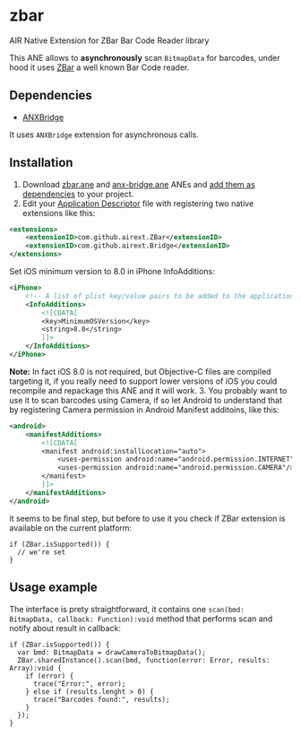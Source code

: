 # zbar
AIR Native Extension for ZBar Bar Code Reader library

This ANE allows to **asynchronously** scan `BitmapData` for barcodes, under hood it uses [ZBar](https://github.com/ZBar/ZBar) a well known Bar Code reader.

## Dependencies

* [ANXBridge](https://github.com/airext/anx-bridge)

It uses `ANXBridge` extension for asynchronous calls.

## Installation 

1. Download [zbar.ane]() and [anx-bridge.ane](https://github.com/airext/anx-bridge/blob/master/bin/anx-bridge.ane) ANEs and [add them as dependencies](http://bit.ly/2xTSJry) to your project. 
2. Edit your [Application Descriptor](http://help.adobe.com/en_US/air/build/WS5b3ccc516d4fbf351e63e3d118666ade46-7ff1.html) file with registering two native extensions like this:
```xml
<extensions>
    <extensionID>com.github.airext.ZBar</extensionID>
    <extensionID>com.github.airext.Bridge</extensionID>
</extensions>
```
Set iOS minimum version to 8.0 in iPhone InfoAdditions:
```xml
<iPhone>
    <!-- A list of plist key/value pairs to be added to the application Info.plist -->
    <InfoAdditions>
        <![CDATA[
        <key>MinimumOSVersion</key>
        <string>8.0</string>
        ]]>
    </InfoAdditions>
</iPhone>
```
**Note:** In fact iOS 8.0 is not required, but Objective-C files are compiled targeting it, if you really need to support lower versions of iOS you could recompile and repackage this ANE and it will work.
3. You probably want to use it to scan barcodes using Camera, if so let Android to understand that by registering Camera permission in Android Manifest additoins, like this:
```xml
<android>
    <manifestAdditions>
        <![CDATA[
        <manifest android:installLocation="auto">
            <uses-permission android:name="android.permission.INTERNET"/>
            <uses-permission android:name="android.permission.CAMERA"/>
        </manifest>
        ]]>
    </manifestAdditions>
</android>
```
it seems to be final step, but before to use it you check if ZBar extension is available on the current platform:
```as3
if (ZBar.isSupported()) {
  // we're set
}
```

## Usage example

The interface is prety straightforward, it contains one `scan(bmd: BitmapData, callback: Function):void` method that performs scan and notify about result in callback:
```as3
if (ZBar.isSupported()) {
  var bmd: BitmapData = drawCameraToBitmapData();
  ZBar.sharedInstance().scan(bmd, function(error: Error, results: Array):void {
    if (error) {
      trace("Error:", error);
    } else if (results.lenght > 0) {
      trace("Barcodes found:", results);
    }
  });
}
```
